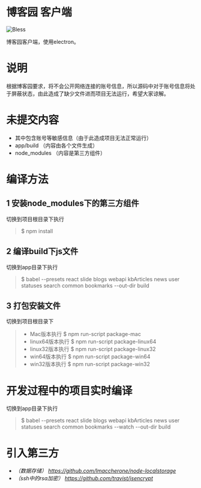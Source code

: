 # 博客园 客户端 
![Bless](https://cdn.rawgit.com/LunaGao/BlessYourCodeTag/master/tags/jesus.svg)

博客园客户端，使用electron。

# 说明
根据博客园要求，将不会公开网络连接的账号信息，所以源码中对于账号信息将处于屏蔽状态，由此造成了缺少文件进而项目无法运行，希望大家谅解。

# 未提交内容
- 其中包含账号等敏感信息（由于此造成项目无法正常运行）
- app/build   （内容由各个文件生成）
- node_modules    （内容是第三方组件）

# 编译方法
## 1 安装node_modules下的第三方组件
切换到项目根目录下执行
> $ npm install

## 2 编译build下js文件
切换到app目录下执行
> $ babel --presets react slide blogs webapi kbArticles news user statuses search common bookmarks --out-dir build

## 3 打包安装文件
切换到项目根目录下
> - Mac版本执行 $ npm run-script package-mac
> - linux64版本执行 $ npm run-script package-linux64
> - linux32版本执行 $ npm run-script package-linux32
> - win64版本执行 $ npm run-script package-win64
> - win32版本执行 $ npm run-script package-win32

# 开发过程中的项目实时编译
切换到app目录下执行 
> $ babel --presets react slide blogs webapi kbArticles news user statuses search common bookmarks --watch --out-dir build

# 引入第三方
- _（数据存储） https://github.com/lmaccherone/node-localstorage_
- _（ssh中的rsa加密） https://github.com/travist/jsencrypt_
